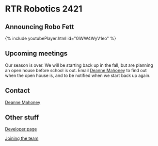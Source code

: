 # RTR Robotics 2421

## Announcing Robo Fett

{% include youtubePlayer.html id="0lWW4WyV1eo" %}

## Upcoming meetings

Our season is over. We will be starting back up in the fall, but are planning an open house before school is out. Email [Deanne Mahoney](mailto:first2421@gmail.com) to find out when the open house is, and to be notified when we start back up again.

## Contact

[Deanne Mahoney](mailto:first2421@gmail.com)

## Other stuff
[Developer page](/developers)

[Joining the team](/welcome)
